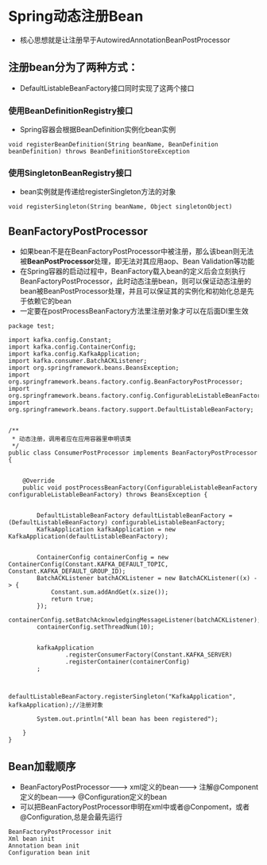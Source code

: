 # Spring动态注册Bean


* 核心思想就是让注册早于AutowiredAnnotationBeanPostProcessor

## 注册bean分为了两种方式：
* DefaultListableBeanFactory接口同时实现了这两个接口


### 使用BeanDefinitionRegistry接口
* Spring容器会根据BeanDefinition实例化bean实例
```
void registerBeanDefinition(String beanName, BeanDefinition beanDefinition) throws BeanDefinitionStoreException
```
### 使用SingletonBeanRegistry接口
* bean实例就是传递给registerSingleton方法的对象
```
void registerSingleton(String beanName, Object singletonObject)
```

## BeanFactoryPostProcessor
* 如果bean不是在BeanFactoryPostProcessor中被注册，那么该bean则无法被**BeanPostProcessor**处理，即无法对其应用aop、Bean Validation等功能
* 在Spring容器的启动过程中，BeanFactory载入bean的定义后会立刻执行BeanFactoryPostProcessor，此时动态注册bean，则可以保证动态注册的bean被BeanPostProcessor处理，并且可以保证其的实例化和初始化总是先于依赖它的bean
* 一定要在postProcessBeanFactory方法里注册对象才可以在后面DI里生效
```
package test;

import kafka.config.Constant;
import kafka.config.ContainerConfig;
import kafka.config.KafkaApplication;
import kafka.consumer.BatchACKListener;
import org.springframework.beans.BeansException;
import org.springframework.beans.factory.config.BeanFactoryPostProcessor;
import org.springframework.beans.factory.config.ConfigurableListableBeanFactory;
import org.springframework.beans.factory.support.DefaultListableBeanFactory;


/**
 * 动态注册，调用者应在应用容器里申明该类
 */
public class ConsumerPostProcessor implements BeanFactoryPostProcessor {


    @Override
    public void postProcessBeanFactory(ConfigurableListableBeanFactory configurableListableBeanFactory) throws BeansException {


        DefaultListableBeanFactory defaultListableBeanFactory = (DefaultListableBeanFactory) configurableListableBeanFactory;
        KafkaApplication kafkaApplication = new KafkaApplication(defaultListableBeanFactory);


        ContainerConfig containerConfig = new ContainerConfig(Constant.KAFKA_DEFAULT_TOPIC, Constant.KAFKA_DEFAULT_GROUP_ID);
        BatchACKListener batchACKListener = new BatchACKListener((x) -> {
            Constant.sum.addAndGet(x.size());
            return true;
        });
        containerConfig.setBatchAcknowledgingMessageListener(batchACKListener);
        containerConfig.setThreadNum(10);


        kafkaApplication
                .registerConsumerFactory(Constant.KAFKA_SERVER)
                .registerContainer(containerConfig)
        ;


        defaultListableBeanFactory.registerSingleton("KafkaApplication", kafkaApplication);//注册对象

        System.out.println("All bean has been registered");

    }
}
```


## Bean加载顺序
* BeanFactoryPostProcessor---> xml定义的bean---> 注解@Component定义的bean---> @Configuration定义的bean
* 可以把BeanFactoryPostProcessor申明在xml中或者@Conpoment，或者@Configuration,总是会最先运行
```
BeanFactoryPostProcessor init
Xml bean init
Annotation bean init
Configuration bean init
```


